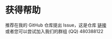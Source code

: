 # 获得帮助
推荐在我的 GitHub 仓库提出 Issue，这是仓库 [链接](https://github.com/naranyinyun/Vitepress/issues)   
或者您可以尝试加入我们的群组 (QQ) 480388122
